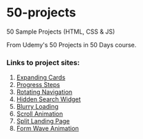 # 50-projects
50 Sample Projects (HTML, CSS & JS)

From Udemy's 50 Projects in 50 Days course.


### Links to project sites:

1. [Expanding Cards](https://tomppk.github.io/50-projects/1.expanding-cards/)
1. [Progress Steps](https://tomppk.github.io/50-projects/2.progress-steps/)
1. [Rotating Navigation](https://tomppk.github.io/50-projects/3.rotating-navigation/)
1. [Hidden Search Widget](https://tomppk.github.io/50-projects/4.hidden-search-widget/)
1. [Blurry Loading](https://tomppk.github.io/50-projects/5.blurry-loading/)
1. [Scroll Animation](https://tomppk.github.io/50-projects/6.scroll-animation/)
1. [Split Landing Page](https://tomppk.github.io/50-projects/7.split-landing-page/)
1. [Form Wave Animation](https://tomppk.github.io/50-projects/8.form-wave-animation/)


